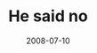 ---
layout: base.njk
title : 'He said no' 
view_title : 'He said no' 
year : '2008' 
date : '2008-07-10' 
img_file : '/drawing/hesaidno.jpg' 
html_file : 'hesaidno' 
next_html : 'weusedtobegoodfriends.html' 
year_order : '305' 
permalink : "title/{{html_file}}.html"
---